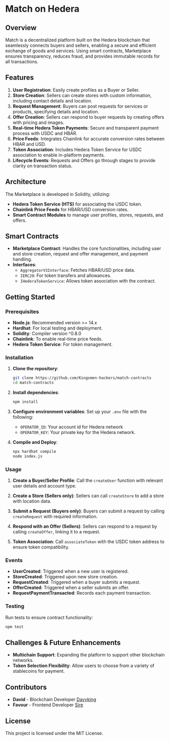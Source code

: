 # Match on Hedera

## Overview

Match is a decentralized platform built on the Hedera blockchain that seamlessly connects buyers and sellers, enabling a secure and efficient exchange of goods and services. Using smart contracts, Marketplace ensures transparency, reduces fraud, and provides immutable records for all transactions.

## Features

1. **User Registration**: Easily create profiles as a Buyer or Seller.
2. **Store Creation**: Sellers can create stores with custom information, including contact details and location.
3. **Request Management**: Buyers can post requests for services or products, specifying details and location.
4. **Offer Creation**: Sellers can respond to buyer requests by creating offers with pricing and images.
5. **Real-time Hedera Token Payments**: Secure and transparent payment process with USDC and HBAR.
6. **Price Feeds**: Integrates Chainlink for accurate conversion rates between HBAR and USD.
7. **Token Association**: Includes Hedera Token Service for USDC association to enable in-platform payments.
8. **Lifecycle Events**: Requests and Offers go through stages to provide clarity on transaction status.

## Architecture

The Marketplace is developed in Solidity, utilizing:

- **Hedera Token Service (HTS)** for associating the USDC token.
- **Chainlink Price Feeds** for HBAR/USD conversion rates.
- **Smart Contract Modules** to manage user profiles, stores, requests, and offers.

## Smart Contracts

- **Marketplace Contract**: Handles the core functionalities, including user and store creation, request and offer management, and payment handling.
- **Interfaces**:
  - `AggregatorV3Interface`: Fetches HBAR/USD price data.
  - `IERC20`: For token transfers and allowances.
  - `IHederaTokenService`: Allows token association with the contract.

## Getting Started

### Prerequisites

- **Node.js**: Recommended version >= 14.x
- **Hardhat**: For local testing and deployment.
- **Solidity**: Compiler version ^0.8.0
- **Chainlink**: To enable real-time price feeds.
- **Hedera Token Service**: For token management.

### Installation

1. **Clone the repository**:

   ```bash
   git clone https://github.com/Kingsmen-hackers/match-contracts
   cd match-contracts
   ```

2. **Install dependencies**:

   ```bash
   npm install
   ```

3. **Configure environment variables**:
   Set up your `.env` file with the following:

   - `OPERATOR_ID`: Your account id for Hedera network
   - `OPERATOR_KEY`: Your private key for the Hedera network.

4. **Compile and Deploy**:
   ```bash
   npx hardhat compile
   node index.js
   ```

### Usage

1. **Create a Buyer/Seller Profile**:
   Call the `createUser` function with relevant user details and account type.

2. **Create a Store (Sellers only)**:
   Sellers can call `createStore` to add a store with location data.

3. **Submit a Request (Buyers only)**:
   Buyers can submit a request by calling `createRequest` with required information.

4. **Respond with an Offer (Sellers)**:
   Sellers can respond to a request by calling `createOffer`, linking it to a request.

5. **Token Association**:
   Call `associateToken` with the USDC token address to ensure token compatibility.

### Events

- **UserCreated**: Triggered when a new user is registered.
- **StoreCreated**: Triggered upon new store creation.
- **RequestCreated**: Triggered when a buyer submits a request.
- **OfferCreated**: Triggered when a seller submits an offer.
- **RequestPaymentTransacted**: Records each payment transaction.

### Testing

Run tests to ensure contract functionality:

```bash
npm test
```

## Challenges & Future Enhancements

- **Multichain Support**: Expanding the platform to support other blockchain networks.
- **Token Selection Flexibility**: Allow users to choose from a variety of stablecoins for payment.

## Contributors

- **David** - Blockchain Developer [Davyking](https://github.com/Imdavyking)
- **Favour** - Frontend Developer [Sire](https://github.com/favourwright)

## License

This project is licensed under the MIT License.
